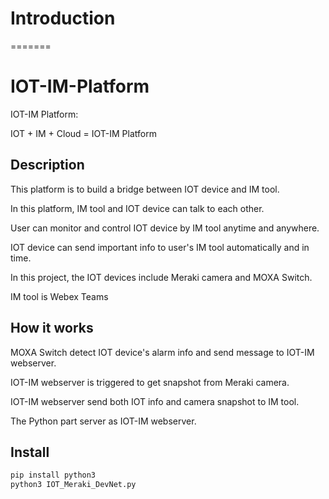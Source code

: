 
# Introduction
=======
# IOT-IM-Platform

IOT-IM Platform:

IOT + IM + Cloud = IOT-IM Platform


## Description

This platform is to build a bridge between IOT device and IM tool.

In this platform, IM tool and IOT device can talk to each other.

User can monitor and control IOT device by IM tool anytime and anywhere.

IOT device can send important info to user's IM tool automatically and in time.

In this project, the IOT devices include Meraki camera and MOXA Switch.

IM tool is Webex Teams


## How it works

MOXA Switch detect IOT device's alarm info and send message to IOT-IM webserver.

IOT-IM webserver is triggered to get snapshot from Meraki camera.

IOT-IM webserver send both IOT info and camera snapshot to IM tool.

The Python part server as IOT-IM webserver.


## Install
```bash
pip install python3
python3 IOT_Meraki_DevNet.py
```

